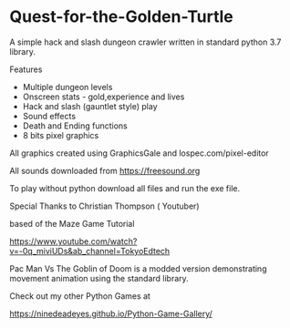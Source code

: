 # Quest-for-the-Golden-Turtle

A simple hack and slash dungeon crawler written in standard python 3.7 library. 

Features

- Multiple dungeon levels 
- Onscreen stats - gold,experience and lives 
- Hack and slash (gauntlet style) play 
- Sound effects 
- Death and Ending functions
- 8 bits pixel graphics 


All graphics created using GraphicsGale and lospec.com/pixel-editor

All sounds downloaded from https://freesound.org 

To play without python download all files and run the exe file. 

Special Thanks to Christian Thompson ( Youtuber) 

based of the Maze Game Tutorial

https://www.youtube.com/watch?v=-0q_miviUDs&ab_channel=TokyoEdtech


Pac Man Vs The Goblin of Doom is a modded version demonstrating movement animation using the standard library. 

Check out my other Python Games at 

https://ninedeadeyes.github.io/Python-Game-Gallery/
